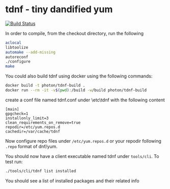 # tdnf - tiny dandified yum

[![Build Status](https://travis-ci.org/vmware/tdnf.svg?branch=dev)](https://travis-ci.org/vmware/tdnf)

In order to compile, from the checkout directory, run the following

```sh
aclocal
libtoolize
automake --add-missing
autoreconf
./configure
make
```

You could also build tdnf using docker using the following commands:

```sh
docker build -t photon/tdnf-build .
docker run --rm -it -v$(pwd):/build -w/build photon/tdnf-build
```

create a conf file named tdnf.conf under \etc\tdnf with the following content

```text
[main]
gpgcheck=1
installonly_limit=3
clean_requirements_on_remove=true
repodir=/etc/yum.repos.d
cachedir=/var/cache/tdnf
```

Now configure repo files under `/etc/yum.repos.d` or your repodir following
`.repo` format of dnf/yum.

You should now have a client executable named tdnf under `tools/cli`. To test
run:

```sh
./tools/cli/tdnf list installed
```

You should see a list of installed packages and their related info

